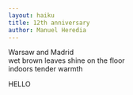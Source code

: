 ```yaml
---
layout: haiku
title: 12th anniversary
author: Manuel Heredia
---
```


Warsaw and Madrid<br>
wet brown leaves shine on the floor<br>
indoors tender warmth<br>

HELLO
